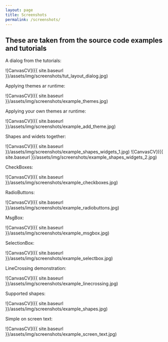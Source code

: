 ```yaml
---
layout: page
title: Screenshots
permalink: /screenshots/
---
```

These are taken from the source code examples and tutorials
-----------------------------------------------------------
A dialog from the tutorials:

![CanvasCV]({{ site.baseurl }}/assets/img/screenshots/tut_layout_dialog.jpg)
<BR>

Applying themes ar runtime:

![CanvasCV]({{ site.baseurl }}/assets/img/screenshots/example_themes.jpg)
<BR>

Applying your own themes ar runtime:

![CanvasCV]({{ site.baseurl }}/assets/img/screenshots/example_add_theme.jpg)
<BR>

Shapes and widets together:

![CanvasCV]({{ site.baseurl }}/assets/img/screenshots/example_shapes_widgets_1.jpg)
![CanvasCV]({{ site.baseurl }}/assets/img/screenshots/example_shapes_widgets_2.jpg)
<BR>

CheckBoxes:

![CanvasCV]({{ site.baseurl }}/assets/img/screenshots/example_checkboxes.jpg)
<BR>

RadioButtons:

![CanvasCV]({{ site.baseurl }}/assets/img/screenshots/example_radiobuttons.jpg)
<BR>

MsgBox:

![CanvasCV]({{ site.baseurl }}/assets/img/screenshots/example_msgbox.jpg)
<BR>

SelectionBox:

![CanvasCV]({{ site.baseurl }}/assets/img/screenshots/example_selectbox.jpg)
<BR>

LineCrossing demonstration:

![CanvasCV]({{ site.baseurl }}/assets/img/screenshots/example_linecrossing.jpg)
<BR>

Supported shapes:

![CanvasCV]({{ site.baseurl }}/assets/img/screenshots/example_shapes.jpg)
<BR>

Simple on screen text:

![CanvasCV]({{ site.baseurl }}/assets/img/screenshots/example_screen_text.jpg)

